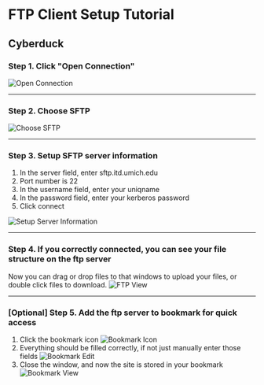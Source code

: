 # FTP Client Setup Tutorial

## Cyberduck
### Step 1. Click "Open Connection"
![Open Connection](./pics/open_connection.png)

---

### Step 2. Choose SFTP
![Choose SFTP](./pics/choose_sftp.png)

---

### Step 3. Setup SFTP server information
1. In the server field, enter sftp.itd.umich.edu
2. Port number is 22
3. In the username field, enter your uniqname
4. In the password field, enter your kerberos password
5. Click connect

![Setup Server Information](./pics/setup_server_connection.png)

---

### Step 4. If you correctly connected, you can see your file structure on the ftp server
Now you can drag or drop files to that windows to upload your files, or double click files to download.
![FTP View](./pics/ftpview.png)

---

### [Optional] Step 5. Add the ftp server to bookmark for quick access
1. Click the bookmark icon
![Bookmark Icon](./pics/bookmarkicon.png)
2. Everything should be filled correctly, if not just manually enter those fields
![Bookmark Edit](./pics/bookmark_edit.png)
3. Close the window, and now the site is stored in your bookmark
![Bookmark View](./pics/bookmark_ready.png)
